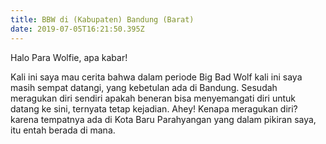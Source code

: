 ```yaml
---
title: BBW di (Kabupaten) Bandung (Barat)
date: 2019-07-05T16:21:50.395Z
---
```

Halo Para Wolfie, apa kabar! 

Kali ini saya mau cerita bahwa dalam periode Big Bad Wolf kali ini saya masih sempat datangi, yang kebetulan ada di Bandung. Sesudah meragukan diri sendiri apakah beneran bisa menyemangati diri untuk datang ke sini, ternyata tetap kejadian. Ahey! Kenapa meragukan diri? karena tempatnya ada di Kota Baru Parahyangan yang dalam pikiran saya, itu entah berada di mana.

